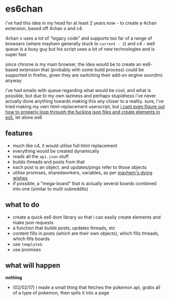 # es6chan

i've had this idea in my head for at least 2 years now - to create a 4chan
extension, based off 4chan x and c4.

4chan x uses a lot of "legacy code" and supports too far of a range of browsers
(where mayhem generally stuck to `current - 2`) and c4 - well queue is a busy
guy but his script uses a lot of new technologies and is super fast

since chrome is my main browser, the idea would be to create an es6-based
extension that (probably with some build process) could be supported in firefox,
given they are switching their add-on engine soon(tm) anyway

i've had emails with queue regarding what would be cool, and what is possible,
but due to my own laziness and perhaps stupidness i've never actually done anything
towards making this any closer to a reality. sure, i've tried making my own
html-replacement userscript, but [i cant even figure out how to properly loop through
the fucking json files and create elements in es5](https://gist.github.com/saxamaphone69/1ff7fe1eacdb28ea5a465476e9a0e816), let alone es6

## features
- much like c4, it would utilise full html replacement
- everything would be created dynamically
 - reads all the `api.json` stuff
 - builds threads and posts from that
 - each post is an object, and updates/pings refer to those objects
- utilise promises, sharedworkers, variables, as per [mayhem's dying wishes](https://github.com/MayhemYDG/4chan-x/wiki/You're-favorite-browser-is-shit)
- if possible, a "mega-board" that is actually several boards combined into one (similar to multi subreddits)

## what to do
- create a quick es6 dom library so that i can easily create elements and make json requests
- a function that builds posts, updates threads, etc
- content fills in posts (which are their own objects), which fills threads, which fills boards
 - use `template`s
 - use promises

## what will happen
__nothing__
 - (02/02/17) i made a small thing that fetches the pokemon api, grabs all of a type of pokemon, then spits it into a page
